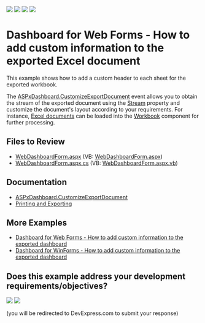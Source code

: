 <!-- default badges list -->
![](https://img.shields.io/endpoint?url=https://codecentral.devexpress.com/api/v1/VersionRange/128580427/21.1.6%2B)
[![](https://img.shields.io/badge/Open_in_DevExpress_Support_Center-FF7200?style=flat-square&logo=DevExpress&logoColor=white)](https://supportcenter.devexpress.com/ticket/details/T504794)
[![](https://img.shields.io/badge/📖_How_to_use_DevExpress_Examples-e9f6fc?style=flat-square)](https://docs.devexpress.com/GeneralInformation/403183)
[![](https://img.shields.io/badge/💬_Leave_Feedback-feecdd?style=flat-square)](#does-this-example-address-your-development-requirementsobjectives)
<!-- default badges end -->
<!-- default file list -->
# Dashboard for Web Forms - How to add custom information to the exported Excel document

This example shows how to add a custom header to each sheet for the exported workbook.

The [ASPxDashboard.CustomizeExportDocument](https://docs.devexpress.com/Dashboard/DevExpress.DashboardWeb.ASPxDashboard.CustomizeExportDocument) event allows you to obtain the stream of the exported document using the [Stream](https://docs.devexpress.com/Dashboard/DevExpress.DashboardWeb.CustomizeExportDocumentWebEventArgs.Stream) property and customize the document's layout according to your requirements. For instance, [Excel documents](https://docs.devexpress.com/Dashboard/15181/common-features/printing-and-exporting) can be loaded into the [Workbook](https://docs.devexpress.com/OfficeFileAPI/DevExpress.Spreadsheet.Workbook) component for further processing.

## Files to Review

* [WebDashboardForm.aspx](./CS/WebDashboardForm.aspx) (VB: [WebDashboardForm.aspx](./VB/WebDashboardForm.aspx))
* [WebDashboardForm.aspx.cs](./CS/WebDashboardForm.aspx.cs) (VB: [WebDashboardForm.aspx.vb](./VB/WebDashboardForm.aspx.vb))

## Documentation

- [ASPxDashboard.CustomizeExportDocument](https://docs.devexpress.com/Dashboard/DevExpress.DashboardWeb.ASPxDashboard.CustomizeExportDocument)
- [Printing and Exporting](https://docs.devexpress.com/Dashboard/15181/common-features/printing-and-exporting)

## More Examples

- [Dashboard for Web Forms - How to add custom information to the exported dashboard](https://github.com/DevExpress-Examples/web-dashboard-how-to-add-custom-information-to-the-exported-dashboard-t466585)
- [Dashboard for WinForms - How to add custom information to the exported dashboard](https://github.com/DevExpress-Examples/winforms-dashboard-how-to-add-custom-information-to-the-exported-dashboard-t466558)
<!-- feedback -->
## Does this example address your development requirements/objectives?

[<img src="https://www.devexpress.com/support/examples/i/yes-button.svg"/>](https://www.devexpress.com/support/examples/survey.xml?utm_source=github&utm_campaign=web-dashboard-custom-info-exported-excel&~~~was_helpful=yes) [<img src="https://www.devexpress.com/support/examples/i/no-button.svg"/>](https://www.devexpress.com/support/examples/survey.xml?utm_source=github&utm_campaign=web-dashboard-custom-info-exported-excel&~~~was_helpful=no)

(you will be redirected to DevExpress.com to submit your response)
<!-- feedback end -->
